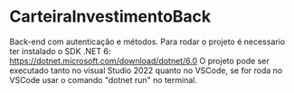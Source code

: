 # CarteiraInvestimentoBack
Back-end com autenticação e métodos. 
Para rodar o projeto é necessario ter instalado o SDK .NET 6:
https://dotnet.microsoft.com/download/dotnet/6.0
O projeto pode ser executado tanto no visual Studio 2022 quanto no VSCode, se for roda no VSCode usar o comando "dotnet run" no terminal.
